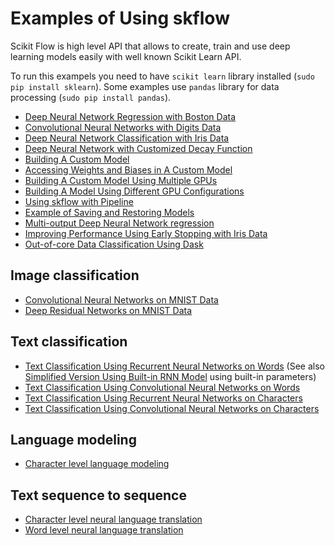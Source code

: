 # Examples of Using skflow

Scikit Flow is high level API that allows to create, 
train and use deep learning models easily with well
known Scikit Learn API.

To run this exampels you need to have `scikit learn` library installed (`sudo pip install sklearn`).
Some examples use `pandas` library for data processing (`sudo pip install pandas`).

* [Deep Neural Network Regression with Boston Data](boston.py)
* [Convolutional Neural Networks with Digits Data](digits.py)
* [Deep Neural Network Classification with Iris Data](iris.py)
* [Deep Neural Network with Customized Decay Function](iris_custom_decay_dnn.py)
* [Building A Custom Model](iris_custom_model.py)
* [Accessing Weights and Biases in A Custom Model](mnist_weights.py)
* [Building A Custom Model Using Multiple GPUs](multiple_gpu.py)
* [Building A Model Using Different GPU Configurations](iris_config_addon.py)
* [Using skflow with Pipeline](iris_with_pipeline.py)
* [Example of Saving and Restoring Models](iris_save_restore.py)
* [Multi-output Deep Neural Network regression](multioutput_regression.py)
* [Improving Performance Using Early Stopping with Iris Data](iris_val_based_early_stopping.py)
* [Out-of-core Data Classification Using Dask](out_of_core_data_classification.py)


## Image classification

* [Convolutional Neural Networks on MNIST Data](mnist.py)
* [Deep Residual Networks on MNIST Data](resnet.py)


## Text classification

* [Text Classification Using Recurrent Neural Networks on Words](text_classification.py) 
(See also [Simplified Version Using Built-in RNN Model](text_classification_builtin_rnn_model.py) using built-in parameters)
* [Text Classification Using Convolutional Neural Networks on Words](text_classification_cnn.py)
* [Text Classification Using Recurrent Neural Networks on Characters](text_classification_character_rnn.py)
* [Text Classification Using Convolutional Neural Networks on Characters](text_classification_character_cnn.py)


## Language modeling

* [Character level language modeling](language_model.py)


## Text sequence to sequence

* [Character level neural language translation](neural_translation.py)
* [Word level neural language translation](neural_translation_word.py)


